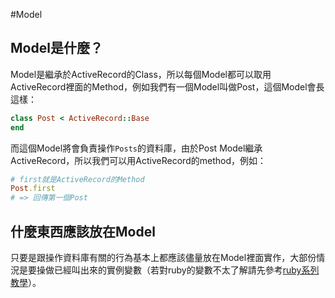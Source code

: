 #Model

## Model是什麼？

Model是繼承於ActiveRecord的Class，所以每個Model都可以取用ActiveRecord裡面的Method，例如我們有一個Model叫做Post，這個Model會長這樣：
```ruby
class Post < ActiveRecord::Base
end
```
而這個Model將會負責操作`Posts`的資料庫，由於Post Model繼承ActiveRecord，所以我們可以用ActiveRecord的method，例如：
```ruby
# first就是ActiveRecord的Method
Post.first
# => 回傳第一個Post
```

## 什麼東西應該放在Model

只要是跟操作資料庫有關的行為基本上都應該儘量放在Model裡面實作，大部份情況是要操做已經叫出來的實例變數（若對ruby的變數不太了解請先參考[ruby系列教學](chapter3-ruby/README.md)）。
